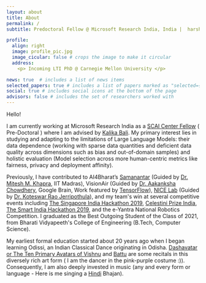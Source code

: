 ```yaml
---
layout: about
title: About
permalink: /
subtitle: Predoctoral Fellow @ Microsoft Research India, India |  harshitadd (at) gmail.com

profile:
  align: right
  image: profile_pic.jpg
  image_cicular: false # crops the image to make it circular
  address: 
    <p> Incoming LTI PhD @ Carnegie Mellon University </p>

news: true  # includes a list of news items
selected_papers: true # includes a list of papers marked as "selected={true}"
social: true # includes social icons at the bottom of the page
advisors: false # includes the set of researchers worked with
---
```


Hello!

I am currently working at Microsoft Research India as a [SCAI Center Fellow](https://www.microsoft.com/en-us/research/people/t-hdiddee/) ( Pre-Doctoral ) where I am advised by [Kalika Bali](https://www.microsoft.com/en-us/research/people/kalikab/). My primary interest lies in studying and adapting to the limitations of Large Language Models: their data dependence (working with sparse data quantities and deficient data quality across dimensions such as bias and out-of-domain samples) and holistic evaluation (Model selection across more human-centric metrics like fairness, privacy and deployment affinity). 

 
Previously, I have contributed to AI4Bharat’s [Samanantar](https://arxiv.org/abs/2104.05596) (Guided by [Dr. Mitesh M. Khapra](https://www.cse.iitm.ac.in/~miteshk/), IIT Madras), VisionAir (Guided by [Dr. Aakanksha Chowdhery](https://research.google/people/105776/), Google Brain, Work featured by [TensorFlow](https://blog.tensorflow.org/2020/02/visionair-using-federated-learning-to-estimate-airquality-tensorflow-api-java.html)), [NICE Lab](https://sites.google.com/site/koteswarraojerripothula/neatai-servolab?authuser=0) (Guided by [Dr. Koteswar Rao Jerripothula](https://sites.google.com/site/koteswarraojerripothula/home?authuser=0)), and my team's win at several competitive events including [The Singapore India Hackathon 2019](https://mic.gov.in/assets/si2019/si2019winnerteams.html), [Celestini Prize India](https://www.indiatoday.in/education-today/news/story/delhi-college-students-win-prestigious-marconi-awards-for-apps-on-women-safety-and-checking-air-pollution-1611854-2019-10-22), [The Smart India Hackathon 2019](https://www.aicte-india.org/Initiatives/smart-india-hackathon), and the e-Yantra National Robotics Competition. I graduated as the Best Outgoing Student of the Class of 2021, from Bharati Vidyapeeth's College of Engineering (B.Tech, Computer Science).

My earliest formal education started about 20 years ago when I began learning Odissi, an Indian Classical Dance originating in Odisha. [Dashavatar or The Ten Primary Avatars of Vishnu](https://www.youtube.com/watch?v=ZbV-Zkr7J5M&list=PLtiP2QZNNEeqmAWEsj4Y-N-D3sYh5BnAa&t=163s) and [Battu](https://youtu.be/icBmrUi6XCI?list=PLtiP2QZNNEeqmAWEsj4Y-N-D3sYh5BnAa&t=129) are some recitals in this diversely rich art form ( I am the dancer in the pink-purple costume :)). Consequently, I am also deeply invested in music (any and every form or language - Here is me singing a [Hindi](https://youtu.be/mxkangZmVx0?list=PLtiP2QZNNEeqmAWEsj4Y-N-D3sYh5BnAa&t=50) Bhajan). 
